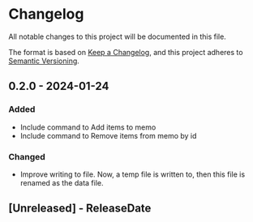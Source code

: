 # Changelog

All notable changes to this project will be documented in this file.

The format is based on [Keep a Changelog](https://keepachangelog.com/en/1.0.0/),
and this project adheres to [Semantic Versioning](https://semver.org/spec/v2.0.0.html).

## 0.2.0 - 2024-01-24

### Added

- Include command to Add items to memo
- Include command to Remove items from memo by id

### Changed

- Improve writing to file. Now, a temp file is written to, then this file is renamed as the data file.

<!-- next-header -->

## [Unreleased] - ReleaseDate

